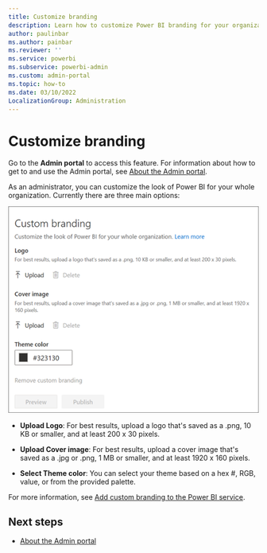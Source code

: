 ```yaml
---
title: Customize branding
description: Learn how to customize Power BI branding for your organization..
author: paulinbar
ms.author: painbar
ms.reviewer: ''
ms.service: powerbi
ms.subservice: powerbi-admin
ms.custom: admin-portal
ms.topic: how-to
ms.date: 03/10/2022
LocalizationGroup: Administration
---
```


# Customize branding

Go to the **Admin portal** to access this feature. For information about how to get to and use the Admin portal, see [About the Admin portal](service-admin-portal.md).

As an administrator, you can customize the look of Power BI for your whole organization. Currently there are three main options:

![Custom branding options](media/service-admin-portal-custom-branding/power-bi-custom-branding.png)

* **Upload Logo**: For best results, upload a logo that's saved as a .png, 10 KB or smaller, and at least 200 x 30 pixels.

* **Upload Cover image**: For best results, upload a cover image that's saved as a .jpg or .png, 1 MB or smaller, and at least 1920 x 160 pixels.

* **Select Theme color**: You can select your theme based on a hex #, RGB, value, or from the provided palette.

For more information, see [Add custom branding to the Power BI service](service-admin-custom-branding.md).

## Next steps

* [About the Admin portal](service-admin-portal.md)